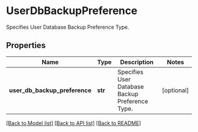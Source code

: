 # UserDbBackupPreference

Specifies User Database Backup Preference Type.

## Properties
Name | Type | Description | Notes
------------ | ------------- | ------------- | -------------
**user_db_backup_preference** | **str** | Specifies User Database Backup Preference Type. | [optional] 

[[Back to Model list]](../README.md#documentation-for-models) [[Back to API list]](../README.md#documentation-for-api-endpoints) [[Back to README]](../README.md)



